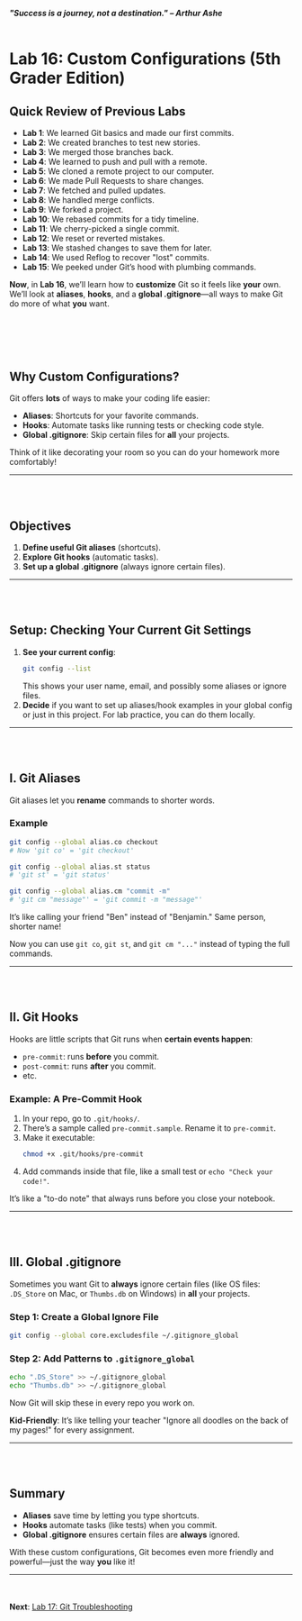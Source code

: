 ***"Success is a journey, not a destination." – Arthur Ashe*** 
<br><br>

# Lab 16: Custom Configurations (5th Grader Edition)

## Quick Review of Previous Labs
- **Lab 1**: We learned Git basics and made our first commits.
- **Lab 2**: We created branches to test new stories.
- **Lab 3**: We merged those branches back.
- **Lab 4**: We learned to push and pull with a remote.
- **Lab 5**: We cloned a remote project to our computer.
- **Lab 6**: We made Pull Requests to share changes.
- **Lab 7**: We fetched and pulled updates.
- **Lab 8**: We handled merge conflicts.
- **Lab 9**: We forked a project.
- **Lab 10**: We rebased commits for a tidy timeline.
- **Lab 11**: We cherry-picked a single commit.
- **Lab 12**: We reset or reverted mistakes.
- **Lab 13**: We stashed changes to save them for later.
- **Lab 14**: We used Reflog to recover "lost" commits.
- **Lab 15**: We peeked under Git’s hood with plumbing commands.

**Now**, in **Lab 16**, we’ll learn how to **customize** Git so it feels like **your** own. We’ll look at **aliases**, **hooks**, and a **global .gitignore**—all ways to make Git do more of what **you** want.

<br><br>
---
## Why Custom Configurations?
Git offers **lots** of ways to make your coding life easier:
- **Aliases**: Shortcuts for your favorite commands.
- **Hooks**: Automate tasks like running tests or checking code style.
- **Global .gitignore**: Skip certain files for **all** your projects.

Think of it like decorating your room so you can do your homework more comfortably!

---

<br><br>
## Objectives
1. **Define useful Git aliases** (shortcuts).
2. **Explore Git hooks** (automatic tasks).
3. **Set up a global .gitignore** (always ignore certain files).

---

<br><br>
## Setup: Checking Your Current Git Settings
1. **See your current config**:
   ```bash
   git config --list
   ```
   This shows your user name, email, and possibly some aliases or ignore files.
2. **Decide** if you want to set up aliases/hook examples in your global config or just in this project. For lab practice, you can do them locally.

---

<br><br>
## I. Git Aliases

Git aliases let you **rename** commands to shorter words.

### Example
```bash
git config --global alias.co checkout
# Now 'git co' = 'git checkout'

git config --global alias.st status
# 'git st' = 'git status'

git config --global alias.cm "commit -m"
# 'git cm "message"' = 'git commit -m "message"'
```

It’s like calling your friend "Ben" instead of "Benjamin." Same person, shorter name!

Now you can use `git co`, `git st`, and `git cm "..."` instead of typing the full commands.

---

<br><br>
## II. Git Hooks

Hooks are little scripts that Git runs when **certain events happen**:
- `pre-commit`: runs **before** you commit.
- `post-commit`: runs **after** you commit.
- etc.

### Example: A Pre-Commit Hook
1. In your repo, go to `.git/hooks/`.
2. There’s a sample called `pre-commit.sample`. Rename it to `pre-commit`.
3. Make it executable:
   ```bash
   chmod +x .git/hooks/pre-commit
   ```
4. Add commands inside that file, like a small test or `echo "Check your code!"`.

It’s like a "to-do note" that always runs before you close your notebook.

---

<br><br>
## III. Global .gitignore

Sometimes you want Git to **always** ignore certain files (like OS files: `.DS_Store` on Mac, or `Thumbs.db` on Windows) in **all** your projects.

### Step 1: Create a Global Ignore File
```bash
git config --global core.excludesfile ~/.gitignore_global
```

### Step 2: Add Patterns to `.gitignore_global`
```bash
echo ".DS_Store" >> ~/.gitignore_global
echo "Thumbs.db" >> ~/.gitignore_global
```

Now Git will skip these in every repo you work on.

**Kid-Friendly**: It’s like telling your teacher "Ignore all doodles on the back of my pages!" for every assignment.

---

<br><br>
## Summary
- **Aliases** save time by letting you type shortcuts.
- **Hooks** automate tasks (like tests) when you commit.
- **Global .gitignore** ensures certain files are **always** ignored.

With these custom configurations, Git becomes even more friendly and powerful—just the way **you** like it!

---

<br><br>
**Next**: [Lab 17: Git Troubleshooting](17_git_troubleshooting.md)
